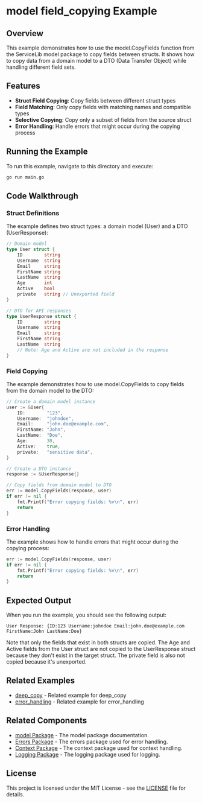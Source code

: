# model field_copying Example

## Overview

This example demonstrates how to use the model.CopyFields function from the ServiceLib model package to copy fields between structs. It shows how to copy data from a domain model to a DTO (Data Transfer Object) while handling different field sets.

## Features

- **Struct Field Copying**: Copy fields between different struct types
- **Field Matching**: Only copy fields with matching names and compatible types
- **Selective Copying**: Copy only a subset of fields from the source struct
- **Error Handling**: Handle errors that might occur during the copying process

## Running the Example

To run this example, navigate to this directory and execute:

```bash
go run main.go
```

## Code Walkthrough

### Struct Definitions

The example defines two struct types: a domain model (User) and a DTO (UserResponse):

```go
// Domain model
type User struct {
    ID        string
    Username  string
    Email     string
    FirstName string
    LastName  string
    Age       int
    Active    bool
    private   string // Unexported field
}

// DTO for API responses
type UserResponse struct {
    ID        string
    Username  string
    Email     string
    FirstName string
    LastName  string
    // Note: Age and Active are not included in the response
}
```

### Field Copying

The example demonstrates how to use model.CopyFields to copy fields from the domain model to the DTO:

```go
// Create a domain model instance
user := &User{
    ID:        "123",
    Username:  "johndoe",
    Email:     "john.doe@example.com",
    FirstName: "John",
    LastName:  "Doe",
    Age:       30,
    Active:    true,
    private:   "sensitive data",
}

// Create a DTO instance
response := &UserResponse{}

// Copy fields from domain model to DTO
err := model.CopyFields(response, user)
if err != nil {
    fmt.Printf("Error copying fields: %v\n", err)
    return
}
```

### Error Handling

The example shows how to handle errors that might occur during the copying process:

```go
err := model.CopyFields(response, user)
if err != nil {
    fmt.Printf("Error copying fields: %v\n", err)
    return
}
```

## Expected Output

When you run the example, you should see the following output:

```
User Response: {ID:123 Username:johndoe Email:john.doe@example.com FirstName:John LastName:Doe}
```

Note that only the fields that exist in both structs are copied. The Age and Active fields from the User struct are not copied to the UserResponse struct because they don't exist in the target struct. The private field is also not copied because it's unexported.

## Related Examples


- [deep_copy](../deep_copy/README.md) - Related example for deep_copy
- [error_handling](../error_handling/README.md) - Related example for error_handling

## Related Components

- [model Package](../../../model/README.md) - The model package documentation.
- [Errors Package](../../../errors/README.md) - The errors package used for error handling.
- [Context Package](../../../context/README.md) - The context package used for context handling.
- [Logging Package](../../../logging/README.md) - The logging package used for logging.

## License

This project is licensed under the MIT License - see the [LICENSE](../../../LICENSE) file for details.
